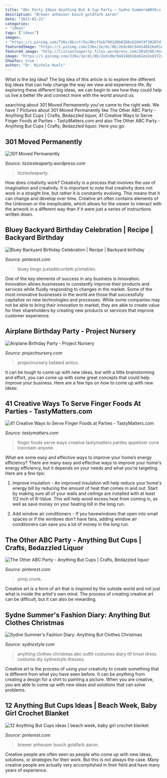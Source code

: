 ```yaml
---
title: "Abc Party Ideas Anything But A Cup Party ~ Sydne Summer&#039;s Fashion Diary: Anything But Clothes Christmas"
description: "Brewer anheuser busch goldfarb aaron"
date: "2023-02-21"
categories:
- "ideas"
tags: ["ideas"]
images:
- "https://i.pinimg.com/736x/8b/cf/5e/8bcf5eb7901d6b0288cb204f4f30207d.jpg"
featuredImage: "https://i.pinimg.com/236x/2e/dc/8b/2edc8bc94414b616e61ee2e8372a9ab8--st-party-halloween-foods.jpg"
featured_image: "http://lizziesteaparty.files.wordpress.com/2010/06/dsc03434.jpg"
image: "https://i.pinimg.com/236x/2e/dc/8b/2edc8bc94414b616e61ee2e8372a9ab8--st-party-halloween-foods.jpg"
ShowToc: true
author: "Dr. Nichole Huels"
---
```



What is the big idea?
The big idea of this article is to explore the different big ideas that can help change the way we view and experience life. By exploring these different big ideas, we can begin to see how they could help us live a better life and connect more with the world around us.

	

		
searching about 301 Moved Permanently you've came to the right web. We have 7 Pictures about 301 Moved Permanently like The Other ABC Party - Anything But Cups | Crafts, Bedazzled liquor, 41 Creative Ways to Serve Finger Foods at Parties - TastyMatters.com and also The Other ABC Party - Anything But Cups | Crafts, Bedazzled liquor. Here you go:
		
    
## 301 Moved Permanently

<img loading=lazy src="http://lizziesteaparty.files.wordpress.com/2010/06/dsc03434.jpg" onerror="this.onerror=null;this.src='https://tse3.mm.bing.net/th?id=OIP.cbp1foKXdkUg_Od-8mZSHwHaJ4&amp;pid=15.1';" alt="301 Moved Permanently">

_Source: lizziesteaparty.wordpress.com_

>lizziesteaparty. 

	

How does creativity work?
Creativity is a process that involves the use of imagination and creativity. It is important to note that creativity does not work in a straight line, but rather it is constantly evolving. This means that it can change and develop over time. Creative art often contains elements of the Unknown or the inexplicable, which allows for the viewer to interact with the artwork in a different way than if it were just a series of instructions written down.

    
## Bluey Backyard Birthday Celebration | Recipe | Backyard Birthday

<img loading=lazy src="https://i.pinimg.com/736x/8b/cf/5e/8bcf5eb7901d6b0288cb204f4f30207d.jpg" onerror="this.onerror=null;this.src='https://tse1.mm.bing.net/th?id=OIP.JB1B9FMBOGmypukQ3K1mVgHaFU&amp;pid=15.1';" alt="Bluey Backyard Birthday Celebration | Recipe | Backyard birthday">

_Source: pinterest.com_

>bluey bingo justaddconfetti printables. 

	

One of the key elements of success in any business is innovation. Innovation allows businesses to constantly improve their products and services while fluidly responding to changes in the market. Some of the most innovative businesses in the world are those that successfully capitalize on new technologies and processes. While some companies may not be able to bring their innovation to market, they are able to create value for their shareholders by creating new products or services that improve customer experience.

    
## Airplane Birthday Party - Project Nursery

<img loading=lazy src="https://projectnursery.com/wp-content/uploads/2012/08/IMG_88211.jpg" onerror="this.onerror=null;this.src='https://tse1.mm.bing.net/th?id=OIP.NL_f0FdB43fKYDvJO5NqYwHaLH&amp;pid=15.1';" alt="Airplane Birthday Party - Project Nursery">

_Source: projectnursery.com_

>projectnursery belated antics. 

	

It can be tough to come up with new ideas, but with a little brainstorming and effort, you can come up with some great concepts that could help improve your business. Here are a few tips on how to come up with new ideas: 

    
## 41 Creative Ways To Serve Finger Foods At Parties - TastyMatters.com

<img loading=lazy src="http://www.tastymatters.com/wp-content/uploads/2017/02/Creative-Ways-to-Serve-Finger-Foods-2a.jpg" onerror="this.onerror=null;this.src='https://tse4.mm.bing.net/th?id=OIP.i_EwE08tLyz-4ojcD_Ei-QHaLH&amp;pid=15.1';" alt="41 Creative Ways to Serve Finger Foods at Parties - TastyMatters.com">

_Source: tastymatters.com_

>finger foods serve ways creative tastymatters parties appetizer cone icecream anyone. 

	

What are some easy and effective ways to improve your home’s energy efficiency?
There are many easy and effective ways to improve your home's energy efficiency, but it depends on your needs and what you're targeting. Here are a few tips:
1. Improve insulation - An improved insulation will help reduce your home's energy bill by reducing the amount of heat that comes in and out. Start by making sure all of your walls and ceilings are installed with at least 1/2 inch of R-Value. This will help avoid excess heat from coming in, as well as save money on your heating bill in the long run.

2. Add window air conditioners - If you havewindows that open into small spaces or if the windows don't have fans, adding window air conditioners can save you a lot of money in the long run.

    
## The Other ABC Party - Anything But Cups | Crafts, Bedazzled Liquor

<img loading=lazy src="https://i.pinimg.com/736x/8c/66/52/8c66524b6bfd88f8cea5b50c815ba3da--bridesmaid-cups-abc-party.jpg" onerror="this.onerror=null;this.src='https://tse4.mm.bing.net/th?id=OIP.d1qSxkJVCqQrCgFpiq0nGQHaGk&amp;pid=15.1';" alt="The Other ABC Party - Anything But Cups | Crafts, Bedazzled liquor">

_Source: pinterest.com_

>pimp crunk. 

	

Creative art is a form of art that is inspired by the outside world and not just what is inside the artist's own mind. The process of creating creative art can be difficult, but it can also be rewarding.

    
## Sydne Summer&#039;s Fashion Diary: Anything But Clothes Christmas

<img loading=lazy src="http://www.sydnestyle.com/wp-content/uploads/2010/12/Tinsel-599x1024.jpg" onerror="this.onerror=null;this.src='https://tse4.mm.bing.net/th?id=OIP.evfcFdYBybMzKcQmVX3qWwHaMq&amp;pid=15.1';" alt="Sydne Summer&#039;s Fashion Diary: Anything But Clothes Christmas">

_Source: sydnestyle.com_

>anything clothes christmas abc outfit costumes diary ttf tinsel dress costume diy sydnestyle dresses. 

	

Creative art is the process of using your creativity to create something that is different from what you have seen before. It can be anything from creating a design for a shirt to painting a picture. When you are creative, you are able to come up with new ideas and solutions that can solve problems.

    
## 12 Anything But Cups Ideas | Beach Week, Baby Girl Crochet Blanket

<img loading=lazy src="https://i.pinimg.com/236x/2e/dc/8b/2edc8bc94414b616e61ee2e8372a9ab8--st-party-halloween-foods.jpg" onerror="this.onerror=null;this.src='https://tse4.mm.bing.net/th?id=OIP.ObO7JhSDpqncgTxA6jzcgwDIEs&amp;pid=15.1';" alt="12 Anything But Cups ideas | beach week, baby girl crochet blanket">

_Source: pinterest.com_

>brewer anheuser busch goldfarb aaron. 

	

Creative people are often seen as people who come up with new ideas, solutions, or strategies for their work. But this is not always the case. Many creative people are actually very accomplished in their field and have many years of experience.

